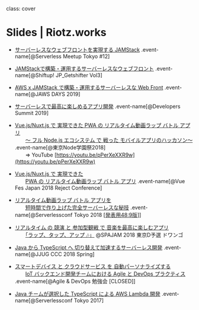 class: cover
# Slides | Riotz.works

- [サーバーレスなウェブフロントを実現する JAMStack](?2019-serverless-meetup-tokyo12) .event-name[@Serverless Meetup Tokyo #12]

- [JAMStackで構築・運用するサーバーレスなウェブフロント](?2019-shiftup-jp_getshifter-vol3) .event-name[@Shiftup! JP_Getshifter Vol3]

- [AWS x JAMStack で構築・運用するサーバーレスな Web Front](?2019-jaws-days) .event-name[@JAWS DAYS 2019]

- [サーバーレスで最高に楽しめるアプリ開発](?2019-devsumi) .event-name[@Developers Summit 2019]

- [Vue.js/Nuxt.js で 実現できた PWA の リアルタイム動画ラップ バトル アプリ](?2018-nodefest)  
  　　[～ フル Node.js エコシステム で 戦った モバイルアプリのハッカソン～](?2018-nodefest) .event-name[@東京Node学園祭2018]  
  　　⇒ YouTube [https://youtu.be/pPerXeXXR9w](https://youtu.be/pPerXeXXR9w)

- [Vue.js/Nuxt.js で 実現できた](?2018-vue-fes-reject-con)  
  　　[PWA の リアルタイム動画ラップ バトル アプリ](?2018-vue-fes-reject-con) .event-name[@Vue Fes Japan 2018 Reject Conference]

- [リアルタイム動画ラップ バトル アプリを](?2018-serverless-conf)  
  　　[短時間で作り上げた完全サーバーレスな秘技](?2018-serverless-conf) .event-name[@Serverlessconf Tokyo 2018 [[発表用48:9版](/serverlessconf-tokyo-2018.html)]]

- [リアルタイム の 競演 と 参加型観戦 で 音楽を最高に楽しむアプリ](?2018-spajam-qualification)  
  　　[「ラップ、タップ、アップ 🎶」](?2018-spajam-qualification) @SPAJAM 2018 東京D予選 ドワンゴ

- [Java から TypeScript へ 切り替えて加速するサーバーレス開発](?2018-jjug-ccc-spring) .event-name[@JJUG CCC 2018 Spring]

- [スマートデバイス と クラウドサービス を 自動パーソナライズする](?2018-agile-and-devopts-study)  
  　　[IoT バックエンド開発チームにおける Agile と DevOps プラクティス](?2018-agile-and-devopts-study) .event-name[@Agile & DevOps 勉強会 [CLOSED]]

- [Java チームが選択した TypeScript による AWS Lambda 開発](?2017-serverless-conf) .event-name[@Serverlessconf Tokyo 2017]
